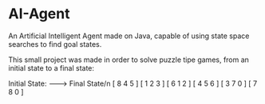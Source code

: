 # AI-Agent
An Artificial Intelligent Agent made on Java, capable of using state space searches to find goal states.

This small project was made in order to solve puzzle tipe games, from an initial state to a final state:

Initial State:  --->  Final State/n
  [ 8 4 5 ]            [ 1 2 3 ] 
  [ 6 1 2 ]            [ 4 5 6 ] 
  [ 3 7 0 ]            [ 7 8 0 ] 
  
  
